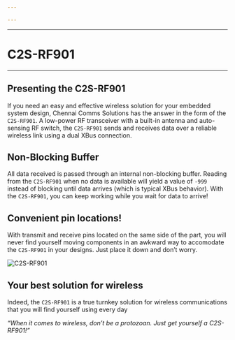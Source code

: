 ```yaml
---

---
```


----

# C2S-RF901

----

<WideSubtitleBlock>

## Presenting the C2S-RF901
</WideSubtitleBlock>

If you need an easy and effective wireless solution for your embedded system design, Chennai Comms Solutions has the answer in the form of the `C2S-RF901`. A low-power RF transceiver with a built-in antenna and auto-sensing RF switch, the `C2S-RF901` sends and receives data over a reliable wireless link using a dual XBus connection. 

<WideSubtitleBlock>

## Non-Blocking Buffer
</WideSubtitleBlock>

All data received is passed through an internal non-blocking buffer. Reading from the `C2S-RF901` when no data is available will yield a value of `-999` instead of blocking until data arrives (which is typical XBus behavior). With the `C2S-RF901`, you can keep working while you wait for data to arrive!

<WideSubtitleBlock>

## Convenient pin locations!
</WideSubtitleBlock>

With transmit and receive pins located on the same side of the part, you will never find yourself moving components in an awkward way to accomodate the `C2S-RF901` in your designs. Just place it down and don’t worry.

<ImgContainer>

<img src="/images/28.webp" alt="C2S-RF901" />
</ImgContainer>

<WideSubtitleBlock>

## Your best solution for wireless
</WideSubtitleBlock>

Indeed, the `C2S-RF901` is a true turnkey solution for wireless communications that you will find yourself using every day

_“When it comes to wireless, don’t be a protozoan. Just get yourself a C2S-RF901!”_

